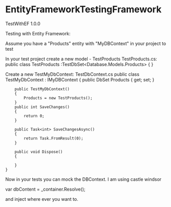 # EntityFrameworkTestingFramework
TestWithEF 1.0.0

Testing with Entity Framework:

Assume you have a "Products" entity with "MyDBContext" in your project to test

In your test project create a new model - TestProducts
TestProducts.cs:
  public class TestProducts :TestDbSet<Database.Models.Products>
    {
    }

Create a new TestMyDbContext:
TestDbContext.cs
  public class TestMyDbContext : IMyDBContext
    {
        public DbSet<Products> Products { get; set; }
        
        public TestMyDbContext()
        {
            Products = new TestProducts();
        }
        public int SaveChanges()
        {
            return 0;
        }

        public Task<int> SaveChangesAsync()
        {
            return Task.FromResult(0);
        }

        public void Dispose()
        {
            
        }
    }
    
Now in your tests you can mock the DBContext.  I am using castle windsor 
  
  var dbContent = _container.Resolve<IStrategyDbContext>();

and inject where ever you want to.
